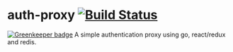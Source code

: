 # auth-proxy [![Build Status](https://travis-ci.org/tiborv/auth-proxy.svg?branch=master)](https://travis-ci.org/tiborv/auth-proxy)

[![Greenkeeper badge](https://badges.greenkeeper.io/tiborv/auth-proxy.svg)](https://greenkeeper.io/)
A simple authentication proxy using go, react/redux and redis.
